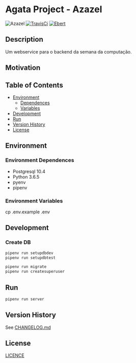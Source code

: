 # Agata Project - Azazel

![Azazel](https://img.shields.io/badge/agata--project-azazel-blue.svg)
[![TravisCi](https://travis-ci.org/agata-project/azazel.svg?branch=master)](https://travis-ci.org/agata-project/azazel)
[![Ebert](https://ebertapp.io/github/agata-project/azazel.svg)](https://ebertapp.io/github/agata-project/azazel)

## Description

Um webservice para o backend da semana da computação.

## Motivation

## Table of Contents

* [Environment](#environment)
  * [Dependences](#environment-dependences)
  * [Variables](#environment-variables)
* [Development](#development)
* [Run](#run)
* [Version History](#version-history)
* [License](#license)

## Environment

### Environment Dependences

* Postgresql 10.4
* Python 3.6.5
* pyenv
* pipenv

### Environment Variables

cp .env.example .env

## Development

### Create DB

```sh
pipenv run setupdbdev
pipenv run setupdbtest
```

```sh
pipenv run migrate
pipenv run createsuperuser
```

## Run

```sh
pipenv run server
```

## Version History

See [CHANGELOG.md](https://github.com/agata-project/azazel/blob/master/CHANGELOG.md)

## License

[LICENCE](https://github.com/agata-project/azazel/blob/master/LICENSE)
